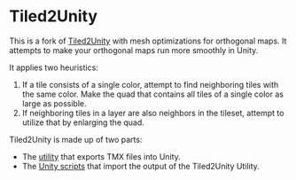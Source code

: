 # Tiled2Unity

This is a fork of [Tiled2Unity](https://github.com/Seanba/Tiled2Unity) with mesh optimizations for orthogonal maps. It attempts to make your orthogonal maps run more smoothly in Unity.

It applies two heuristics:

1. If a tile consists of a single color, attempt to find neighboring tiles with the same color. Make the quad that contains all tiles of a single color as large as possible.
2. If neighboring tiles in a layer are also neighbors in the tileset, attempt to utilize that by enlarging the quad.

Tiled2Unity is made up of two parts:
- The [utility](tool/Tiled2Unity) that exports TMX files into Unity.
- The [Unity scripts](unity/Tiled2Unity) that import the output of the Tiled2Unity Utility.

